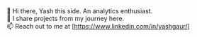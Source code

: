 ## 
👋 Hi there, Yash this side. An analytics enthusiast.
<br>
🌱 I share projects from my journey here.
<br>
📫 Reach out to me at
[https://www.linkedin.com/in/yashgaur/]
